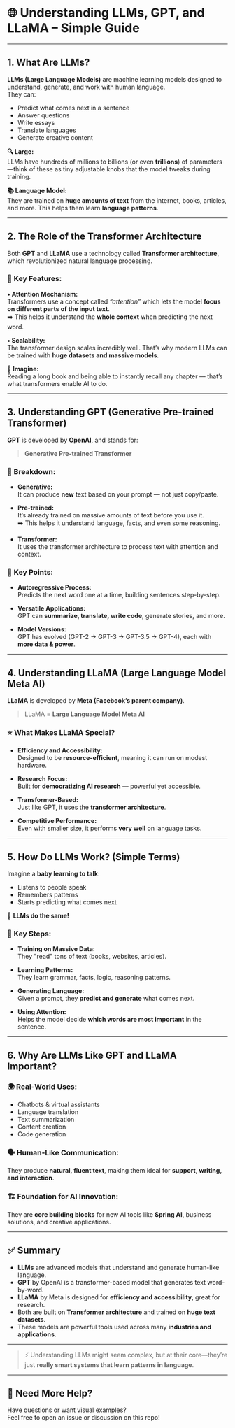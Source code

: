 # 🌐 Understanding LLMs, GPT, and LLaMA – Simple Guide

---

## 1. What Are LLMs?

**LLMs (Large Language Models)** are machine learning models designed to understand, generate, and work with human language.  
They can:
- Predict what comes next in a sentence  
- Answer questions  
- Write essays  
- Translate languages  
- Generate creative content  

**🔍 Large:**  
LLMs have hundreds of millions to billions (or even **trillions**) of parameters—think of these as tiny adjustable knobs that the model tweaks during training.

**📚 Language Model:**  
They are trained on **huge amounts of text** from the internet, books, articles, and more. This helps them learn **language patterns**.

---

## 2. The Role of the Transformer Architecture

Both **GPT** and **LLaMA** use a technology called **Transformer architecture**, which revolutionized natural language processing.

### 🧠 Key Features:

**• Attention Mechanism:**  
Transformers use a concept called *“attention”* which lets the model **focus on different parts of the input text**.  
➡️ This helps it understand the **whole context** when predicting the next word.

**• Scalability:**  
The transformer design scales incredibly well. That’s why modern LLMs can be trained with **huge datasets and massive models**.

**📖 Imagine:**  
Reading a long book and being able to instantly recall any chapter — that’s what transformers enable AI to do.

---

## 3. Understanding GPT (Generative Pre-trained Transformer)

**GPT** is developed by **OpenAI**, and stands for:  
> **Generative Pre-trained Transformer**

### 🧩 Breakdown:

- **Generative:**  
  It can produce **new** text based on your prompt — not just copy/paste.

- **Pre-trained:**  
  It’s already trained on massive amounts of text before you use it.  
  ➡️ This helps it understand language, facts, and even some reasoning.

- **Transformer:**  
  It uses the transformer architecture to process text with attention and context.

### 🔁 Key Points:

- **Autoregressive Process:**  
  Predicts the next word one at a time, building sentences step-by-step.

- **Versatile Applications:**  
  GPT can **summarize, translate, write code**, generate stories, and more.

- **Model Versions:**  
  GPT has evolved (GPT-2 → GPT-3 → GPT-3.5 → GPT-4), each with **more data & power**.

---

## 4. Understanding LLaMA (Large Language Model Meta AI)

**LLaMA** is developed by **Meta (Facebook’s parent company)**.  
> LLaMA = **Large Language Model Meta AI**

### ⭐ What Makes LLaMA Special?

- **Efficiency and Accessibility:**  
  Designed to be **resource-efficient**, meaning it can run on modest hardware.

- **Research Focus:**  
  Built for **democratizing AI research** — powerful yet accessible.

- **Transformer-Based:**  
  Just like GPT, it uses the **transformer architecture**.

- **Competitive Performance:**  
  Even with smaller size, it performs **very well** on language tasks.

---

## 5. How Do LLMs Work? (Simple Terms)

Imagine a **baby learning to talk**:
- Listens to people speak
- Remembers patterns
- Starts predicting what comes next

👶 **LLMs do the same!**

### 🔧 Key Steps:

- **Training on Massive Data:**  
  They "read" tons of text (books, websites, articles).

- **Learning Patterns:**  
  They learn grammar, facts, logic, reasoning patterns.

- **Generating Language:**  
  Given a prompt, they **predict and generate** what comes next.

- **Using Attention:**  
  Helps the model decide **which words are most important** in the sentence.

---

## 6. Why Are LLMs Like GPT and LLaMA Important?

### 🌍 Real-World Uses:
- Chatbots & virtual assistants  
- Language translation  
- Text summarization  
- Content creation  
- Code generation

### 🗣️ Human-Like Communication:
They produce **natural, fluent text**, making them ideal for **support, writing, and interaction**.

### 🏗️ Foundation for AI Innovation:
They are **core building blocks** for new AI tools like **Spring AI**, business solutions, and creative applications.

---

## ✅ Summary

- **LLMs** are advanced models that understand and generate human-like language.
- **GPT** by OpenAI is a transformer-based model that generates text word-by-word.
- **LLaMA** by Meta is designed for **efficiency and accessibility**, great for research.
- Both are built on **Transformer architecture** and trained on **huge text datasets**.
- These models are powerful tools used across many **industries and applications**.

---

> ⚡ Understanding LLMs might seem complex, but at their core—they’re just **really smart systems that learn patterns in language**.

---

## 💬 Need More Help?

Have questions or want visual examples?  
Feel free to open an issue or discussion on this repo!
